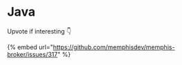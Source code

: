 # Java

Upvote if interesting 👇

{% embed url="https://github.com/memphisdev/memphis-broker/issues/317" %}
